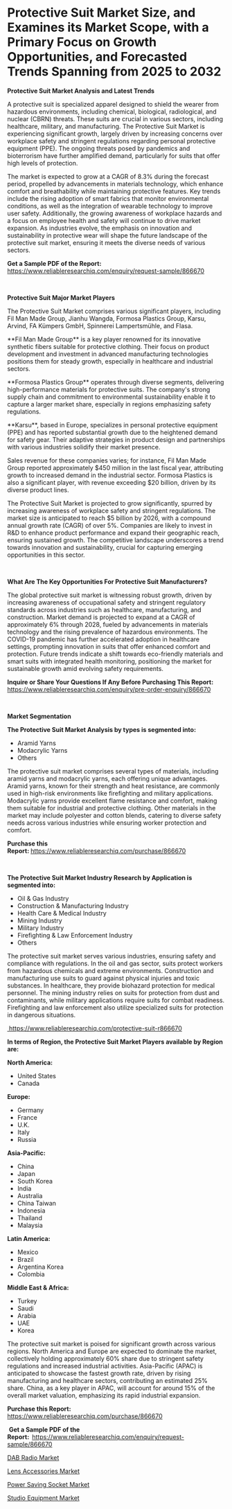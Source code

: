 <p><h1>Protective Suit Market Size, and Examines its Market Scope, with a Primary Focus on Growth Opportunities, and Forecasted Trends Spanning from 2025 to 2032</h1></p><p><strong>Protective Suit Market Analysis and Latest Trends</strong></p>
<p><p>A protective suit is specialized apparel designed to shield the wearer from hazardous environments, including chemical, biological, radiological, and nuclear (CBRN) threats. These suits are crucial in various sectors, including healthcare, military, and manufacturing. The Protective Suit Market is experiencing significant growth, largely driven by increasing concerns over workplace safety and stringent regulations regarding personal protective equipment (PPE). The ongoing threats posed by pandemics and bioterrorism have further amplified demand, particularly for suits that offer high levels of protection.</p><p>The market is expected to grow at a CAGR of 8.3% during the forecast period, propelled by advancements in materials technology, which enhance comfort and breathability while maintaining protective features. Key trends include the rising adoption of smart fabrics that monitor environmental conditions, as well as the integration of wearable technology to improve user safety. Additionally, the growing awareness of workplace hazards and a focus on employee health and safety will continue to drive market expansion. As industries evolve, the emphasis on innovation and sustainability in protective wear will shape the future landscape of the protective suit market, ensuring it meets the diverse needs of various sectors.</p></p>
<p><strong>Get a Sample PDF of the Report:&nbsp;</strong> <a href="https://www.reliableresearchiq.com/enquiry/request-sample/866670?utm_campaign=1159&utm_medium=2&utm_source=Github&utm_content=ia&utm_term=07022025&utm_id=protective-suit">https://www.reliableresearchiq.com/enquiry/request-sample/866670</a></p>
<p>&nbsp;</p>
<p><strong>Protective Suit Major Market Players</strong></p>
<p><p>The Protective Suit Market comprises various significant players, including Fil Man Made Group, Jianhu Wangda, Formosa Plastics Group, Karsu, Arvind, FA Kümpers GmbH, Spinnerei Lampertsmühle, and Flasa. </p><p>**Fil Man Made Group** is a key player renowned for its innovative synthetic fibers suitable for protective clothing. Their focus on product development and investment in advanced manufacturing technologies positions them for steady growth, especially in healthcare and industrial sectors. </p><p>**Formosa Plastics Group** operates through diverse segments, delivering high-performance materials for protective suits. The company's strong supply chain and commitment to environmental sustainability enable it to capture a larger market share, especially in regions emphasizing safety regulations.</p><p>**Karsu**, based in Europe, specializes in personal protective equipment (PPE) and has reported substantial growth due to the heightened demand for safety gear. Their adaptive strategies in product design and partnerships with various industries solidify their market presence.</p><p>Sales revenue for these companies varies; for instance, Fil Man Made Group reported approximately $450 million in the last fiscal year, attributing growth to increased demand in the industrial sector. Formosa Plastics is also a significant player, with revenue exceeding $20 billion, driven by its diverse product lines.</p><p>The Protective Suit Market is projected to grow significantly, spurred by increasing awareness of workplace safety and stringent regulations. The market size is anticipated to reach $5 billion by 2026, with a compound annual growth rate (CAGR) of over 5%. Companies are likely to invest in R&D to enhance product performance and expand their geographic reach, ensuring sustained growth. The competitive landscape underscores a trend towards innovation and sustainability, crucial for capturing emerging opportunities in this sector.</p></p>
<p>&nbsp;</p>
<p><strong>What Are The Key Opportunities For Protective Suit Manufacturers?</strong></p>
<p><p>The global protective suit market is witnessing robust growth, driven by increasing awareness of occupational safety and stringent regulatory standards across industries such as healthcare, manufacturing, and construction. Market demand is projected to expand at a CAGR of approximately 6% through 2028, fueled by advancements in materials technology and the rising prevalence of hazardous environments. The COVID-19 pandemic has further accelerated adoption in healthcare settings, prompting innovation in suits that offer enhanced comfort and protection. Future trends indicate a shift towards eco-friendly materials and smart suits with integrated health monitoring, positioning the market for sustainable growth amid evolving safety requirements.</p></p>
<p><strong>Inquire or Share Your Questions If Any Before Purchasing This Report:</strong> <a href="https://www.reliableresearchiq.com/enquiry/pre-order-enquiry/866670?utm_campaign=1159&utm_medium=2&utm_source=Github&utm_content=ia&utm_term=07022025&utm_id=protective-suit">https://www.reliableresearchiq.com/enquiry/pre-order-enquiry/866670</a></p>
<p>&nbsp;</p>
<p><strong>Market Segmentation</strong></p>
<p><strong>The Protective Suit Market Analysis by types is segmented into:</strong></p>
<p><ul><li>Aramid Yarns</li><li>Modacrylic Yarns</li><li>Others</li></ul></p>
<p><p>The protective suit market comprises several types of materials, including aramid yarns and modacrylic yarns, each offering unique advantages. Aramid yarns, known for their strength and heat resistance, are commonly used in high-risk environments like firefighting and military applications. Modacrylic yarns provide excellent flame resistance and comfort, making them suitable for industrial and protective clothing. Other materials in the market may include polyester and cotton blends, catering to diverse safety needs across various industries while ensuring worker protection and comfort.</p></p>
<p><strong>Purchase this Report:&nbsp;</strong><a href="https://www.reliableresearchiq.com/purchase/866670?utm_campaign=1159&utm_medium=2&utm_source=Github&utm_content=ia&utm_term=07022025&utm_id=protective-suit">https://www.reliableresearchiq.com/purchase/866670</a></p>
<p>&nbsp;</p>
<p><strong>The Protective Suit Market Industry Research by Application is segmented into:</strong></p>
<p><ul><li>Oil & Gas Industry</li><li>Construction & Manufacturing Industry</li><li>Health Care & Medical Industry</li><li>Mining Industry</li><li>Military Industry</li><li>Firefighting & Law Enforcement Industry</li><li>Others</li></ul></p>
<p><p>The protective suit market serves various industries, ensuring safety and compliance with regulations. In the oil and gas sector, suits protect workers from hazardous chemicals and extreme environments. Construction and manufacturing use suits to guard against physical injuries and toxic substances. In healthcare, they provide biohazard protection for medical personnel. The mining industry relies on suits for protection from dust and contaminants, while military applications require suits for combat readiness. Firefighting and law enforcement also utilize specialized suits for protection in dangerous situations.</p></p>
<p><a href="https://www.reliableresearchiq.com/protective-suit-r866670?utm_campaign=1159&utm_medium=2&utm_source=Github&utm_content=ia&utm_term=07022025&utm_id=protective-suit">&nbsp;https://www.reliableresearchiq.com/protective-suit-r866670</a></p>
<p><strong>In terms of Region, the Protective Suit Market Players available by Region are:</strong></p>
<p>
    <p> <strong> North America: </strong>
        <ul>
            <li>United States</li>
            <li>Canada</li>
        </ul>
        </p> 
    <p> <strong> Europe: </strong>
        <ul>
            <li>Germany</li>
            <li>France</li>
            <li>U.K.</li>
            <li>Italy</li>
            <li>Russia</li>
        </ul>
        </p> 
    <p> <strong> Asia-Pacific: </strong>
        <ul>
            <li>China</li>
            <li>Japan</li>
            <li>South Korea</li>
            <li>India</li>
            <li>Australia</li>
            <li>China Taiwan</li>
            <li>Indonesia</li>
            <li>Thailand</li>
            <li>Malaysia</li>
        </ul>
        </p> 
    <p> <strong> Latin America: </strong>
        <ul>
            <li>Mexico</li>
            <li>Brazil</li>
            <li>Argentina Korea</li>
            <li>Colombia</li>
        </ul>
        </p> 
    <p> <strong> Middle East & Africa: </strong>
        <ul>
            <li>Turkey</li>
            <li>Saudi</li>
            <li>Arabia</li>
            <li>UAE</li>
            <li>Korea</li>
        </ul>
    </p>
    </p>
<p><p>The protective suit market is poised for significant growth across various regions. North America and Europe are expected to dominate the market, collectively holding approximately 60% share due to stringent safety regulations and increased industrial activities. Asia-Pacific (APAC) is anticipated to showcase the fastest growth rate, driven by rising manufacturing and healthcare sectors, contributing an estimated 25% share. China, as a key player in APAC, will account for around 15% of the overall market valuation, emphasizing its rapid industrial expansion.</p></p>
<p><strong>Purchase this Report: </strong><a href="https://www.reliableresearchiq.com/purchase/866670?utm_campaign=1159&utm_medium=2&utm_source=Github&utm_content=ia&utm_term=07022025&utm_id=protective-suit">https://www.reliableresearchiq.com/purchase/866670</a></p>
<p>&nbsp;<strong>Get a Sample PDF of the Report:&nbsp;&nbsp;</strong><a href="https://www.reliableresearchiq.com/enquiry/request-sample/866670?utm_campaign=1159&utm_medium=2&utm_source=Github&utm_content=ia&utm_term=07022025&utm_id=protective-suit">https://www.reliableresearchiq.com/enquiry/request-sample/866670</a></p>
<p><strong></strong></p>
<p><p><a href="https://github.com/okonjinerka/Market-Research-Report-List-1/blob/main/dab-radio-market.md?utm_campaign=1159&utm_medium=2&utm_source=Github&utm_content=ia&utm_term=07022025&utm_id=protective-suit">DAB Radio Market</a></p><p><a href="https://github.com/yecafbiso/Market-Research-Report-List-1/blob/main/lens-accessories-market.md?utm_campaign=1159&utm_medium=2&utm_source=Github&utm_content=ia&utm_term=07022025&utm_id=protective-suit">Lens Accessories Market</a></p><p><a href="https://github.com/rrosasdaunas/Market-Research-Report-List-1/blob/main/power-saving-socket-market.md?utm_campaign=1159&utm_medium=2&utm_source=Github&utm_content=ia&utm_term=07022025&utm_id=protective-suit">Power Saving Socket Market</a></p><p><a href="https://github.com/ansanokajabi/Market-Research-Report-List-1/blob/main/studio-equipment-market.md?utm_campaign=1159&utm_medium=2&utm_source=Github&utm_content=ia&utm_term=07022025&utm_id=protective-suit">Studio Equipment Market</a></p></p>